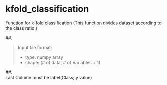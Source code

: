 # kfold_classification
Function for k-fold classification
(This function divides dataset according to the class ratio.)

##. 
> Input file format:
> * type: numpy array
> * shape: (# of data, # of Variables + 1)

##.  
Last Column must be label(Class; y value)
